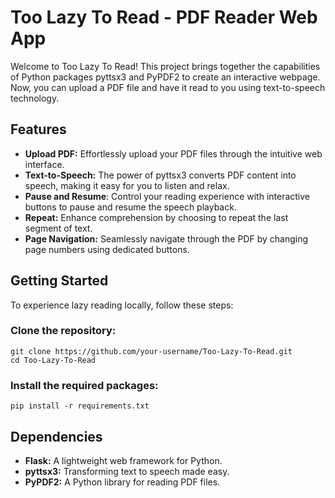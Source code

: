 # Too Lazy To Read - PDF Reader Web App

Welcome to Too Lazy To Read! This project brings together the capabilities of Python packages pyttsx3 and PyPDF2 to create an interactive webpage. Now, you can upload a PDF file and have it read to you using text-to-speech technology.


## Features
- **Upload PDF:** Effortlessly upload your PDF files through the intuitive web interface.
- **Text-to-Speech:** The power of pyttsx3 converts PDF content into speech, making it easy for you to listen and relax.
- **Pause and Resume**: Control your reading experience with interactive buttons to pause and resume the speech playback.
- **Repeat:** Enhance comprehension by choosing to repeat the last segment of text.
- **Page Navigation:** Seamlessly navigate through the PDF by changing page numbers using dedicated buttons.


## Getting Started
To experience lazy reading locally, follow these steps:

### Clone the repository:

```
git clone https://github.com/your-username/Too-Lazy-To-Read.git
cd Too-Lazy-To-Read
```
### Install the required packages:

```
pip install -r requirements.txt
```


## Dependencies
- **Flask:** A lightweight web framework for Python.
- **pyttsx3:** Transforming text to speech made easy.
- **PyPDF2:** A Python library for reading PDF files.
